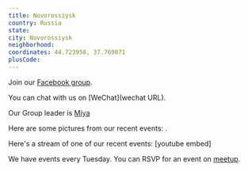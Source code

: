 ```yaml
---
title: Novorossiysk
country: Russia
state: 
city: Novorossiysk
neighborhood: 
coordinates: 44.723958, 37.769071
plusCode:
---
```

Join our [Facebook group](https://www.facebook.com/groups/free.code.camp.novorossiysk).

You can chat with us on [WeChat](wechat URL).

Our Group leader is [Miya](freecodecamp.org/miya)

Here are some pictures from our recent events:
![]().

Here's a stream of one of our recent events:
[youtube embed]

We have events every Tuesday. You can RSVP for an event on [meetup](meetupurl).
